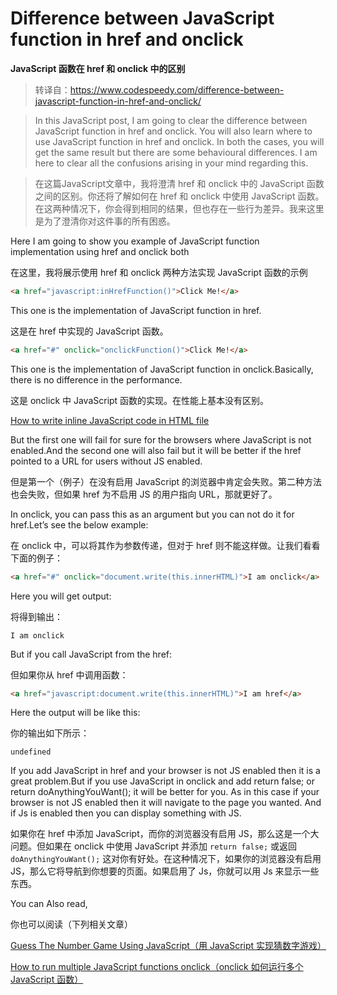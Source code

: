 # Difference between JavaScript function in href and onclick

**JavaScript 函数在 href 和 onclick 中的区别**

> 转译自：https://www.codespeedy.com/difference-between-javascript-function-in-href-and-onclick/

> In this JavaScript post, I am going to clear the difference between JavaScript function in href and onclick. You will also learn where to use JavaScript function in href and onclick. In both the cases, you will get the same result but there are some behavioural differences. I am here to clear all the confusions arising in your mind regarding this.

> 在这篇JavaScript文章中，我将澄清 href 和 onclick 中的 JavaScript 函数之间的区别。你还将了解如何在 href 和 onclick 中使用 JavaScript 函数。在这两种情况下，你会得到相同的结果，但也存在一些行为差异。我来这里是为了澄清你对这件事的所有困惑。

Here I am going to show you example of JavaScript function implementation using href and onclick both

在这里，我将展示使用 href 和 onclick 两种方法实现 JavaScript 函数的示例

```html
<a href="javascript:inHrefFunction()">Click Me!</a>
```

This one is the implementation of JavaScript function in href.

这是在 href 中实现的 JavaScript 函数。

```html
<a href="#" onclick="onclickFunction()">Click Me!</a>
```

This one is the implementation of JavaScript function in onclick.Basically, there is no difference in the performance.

这是 onclick 中 JavaScript 函数的实现。在性能上基本没有区别。

[How to write inline JavaScript code in HTML file](https://www.codespeedy.com/how-to-write-inline-javascript-code-in-html/)

But the first one will fail for sure for the browsers where JavaScript is not enabled.And the second one will also fail but it will be better if the href pointed to a URL for users without JS enabled.

但是第一个（例子）在没有启用 JavaScript 的浏览器中肯定会失败。第二种方法也会失败，但如果 href 为不启用 JS 的用户指向 URL，那就更好了。

In onclick, you can pass this as an argument but you can not do it for href.Let’s see the below example:

在 onclick 中，可以将其作为参数传递，但对于 href 则不能这样做。让我们看看下面的例子：

```html
<a href="#" onclick="document.write(this.innerHTML)">I am onclick</a>
```

Here you will get output:

将得到输出：

```
I am onclick
```

But if you call JavaScript from the href:

但如果你从 href 中调用函数：

```html
<a href="javascript:document.write(this.innerHTML)">I am href</a>
```

Here the output will be like this:

你的输出如下所示：

```
undefined
```

If you add JavaScript in href and your browser is not JS enabled then it is a great problem.But if you use JavaScript in onclick and add return false; or return doAnythingYouWant(); it will be better for you. As in this case if your browser is not JS enabled then it will navigate to the page you wanted. And if Js is enabled then you can display something with JS.

如果你在 href 中添加 JavaScript，而你的浏览器没有启用 JS，那么这是一个大问题。但如果在 onclick 中使用 JavaScript 并添加 `return false;` 或返回 `doAnythingYouWant();` 这对你有好处。在这种情况下，如果你的浏览器没有启用 JS，那么它将导航到你想要的页面。如果启用了 Js，你就可以用 Js 来显示一些东西。

You can Also read,

你也可以阅读（下列相关文章）

[Guess The Number Game Using JavaScript（用 JavaScript 实现猜数字游戏）](https://www.codespeedy.com/guess-the-number-game-using-javascript/)

[How to run multiple JavaScript functions onclick（onclick 如何运行多个 JavaScript 函数）](https://www.codespeedy.com/how-to-run-multiple-javascript-functions-onclick/)
